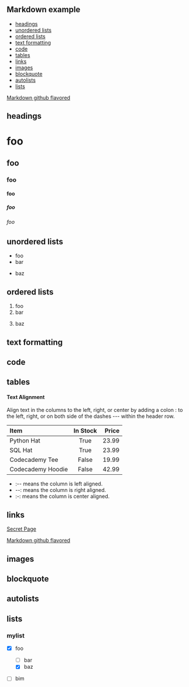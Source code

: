 ## Markdown example

- [headings](#headings)
- [unordered lists](#ordered-lists)
- [ordered lists](#ordered-lists)
- [text formatting](#text-formatting)
- [code](#code)
- [tables](#tables)
- [links](#links)
- [images](#images)
- [blockquote](#blockquote)
- [autolists](#autolists)
- [lists](#lists)

[Markdown github flavored](https://github.github.com/gfm/)



## headings
# foo
## foo
### foo
#### foo
##### foo
###### foo

## unordered lists
- foo
- bar
+ baz

## ordered lists

1. foo
2. bar
3) baz


## text formatting

## code

## tables

#### Text Alignment
Align text in the columns to the left, right, or center by adding a colon : to the left, right, or on both side of the dashes --- within the header row.

| Item              | In Stock | Price |
| :---------------- | :------: | ----: |
| Python Hat        |   True   | 23.99 |
| SQL Hat           |   True   | 23.99 |
| Codecademy Tee    |  False   | 19.99 |
| Codecademy Hoodie |  False   | 42.99 |

- :-- means the column is left aligned.
- --: means the column is right aligned.
- :-: means the column is center aligned.

## links
[Secret Page](Secret.md)

[Markdown github flavored](https://github.github.com/gfm/)

## images

## blockquote

## autolists

## lists

### mylist
- [x] foo
  - [ ] bar
  - [x] baz
- [ ] bim


